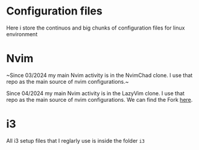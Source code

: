# Configuration files

Here i store the continuos and big chunks of configuration files for linux environment

# Nvim

~Since 03/2024 my main Nvim activity is in the NvimChad clone. I use that repo as the main source of nvim configurations.~  

Since 04/2024 my main Nvim activity is in the LazyVim clone. I use that repo as the main source of nvim configurations.
We can find the Fork [here](https://github.com/Beloin/LazyvimFork).

# i3
All i3 setup files that I reglarly use is inside the folder `i3`
